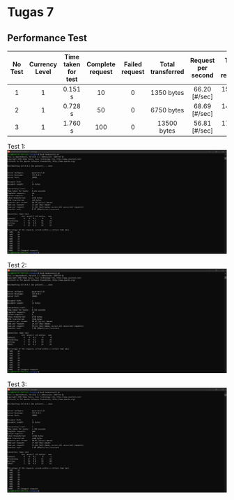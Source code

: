# Tugas 7
## Performance Test

| No Test | Currency Level | Time taken for test | Complete request | Failed request | Total transferred | Request per second | Time per request | Transfer rate |
| :-------------: | :-------------: | :-------------: | :-------------: | :-------------: | :-------------: | :-------------: | :-------------: | :-------------: |
| 1 | 1 | 0.151  s | 10 | 0 | 1350 bytes | 66.20 [#/sec] | 15.107 ms | 8.73 Kbytes/sec |
| 2 | 1 | 0.728 s | 50 | 0 | 6750 bytes | 68.69 [#/sec] | 14.557 ms | 9.06 Kbytes/sec |
| 3 | 1 | 1.760 s | 100 | 0 | 13500 bytes | 56.81 [#/sec] | 17.603 ms | 7.49 Kbytes/sec |


Test 1:
![alt text](picture/konkurensi1.jpg)


Test 2:
![alt text](picture/konkurensi2.jpg)


Test 3:
![alt text](picture/konkurensi3.jpg)
